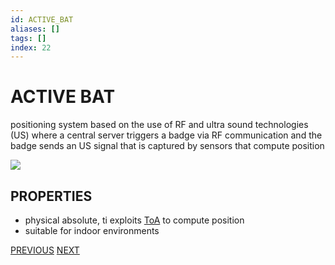 ```yaml
---
id: ACTIVE_BAT
aliases: []
tags: []
index: 22
---
```


# ACTIVE BAT

positioning system based on the use of RF and ultra sound technologies (US) where a central server triggers a badge via RF communication and the badge sends an US signal that is captured by sensors that compute position

![](mobile_systems/Pasted%20image%2020240609151742.png)

## PROPERTIES

- physical absolute, ti exploits [ToA](mobile_systems/BASE_TECHNIQUES.md) to compute position
- suitable for indoor environments

[PREVIOUS](pages/positioning_systems/NO_INFRASTRUCTURE_POSITIONING_SYSTEMS.md) [NEXT](mobile_systems/positioning_systems/RADAR.md)
